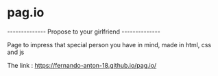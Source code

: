# pag.io
-------------- Propose to your girlfriend --------------


 Page to impress that special person you have in mind, made in html, css and js


 The link :
 https://fernando-anton-18.github.io/pag.io/
